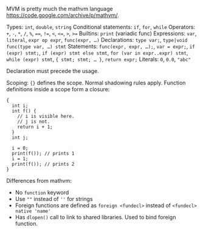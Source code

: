 MVM is pretty much the mathvm language https://code.google.com/archive/p/mathvm/.

Types: `int`, `double`, `string`
Conditional statements: `if`, `for`, `while`
Operators: `+`, `-`, `*`, `/`, `%`, `==`, `!=`, `<`, `<=`, `>`, `>=`
Builtins: `print` (variadic func)
Expressions: `var`, `literal`, `expr op expr`, `func(expr, …)`
Declarations: `type var;`, `type|void func(type var, …) stmt`
Statements: `func(expr, expr, …);`, `var = expr;`, `if (expr) stmt;`, `if (expr) stmt else stmt`, `for (var in expr..expr) stmt`, `while (expr) stmt`, `{ stmt; stmt; … }`, `return expr;`
Literals: `0`, `0.0`, `"abc"`

Declaration must precede the usage.

Scoping:
`{}` defines the scope. Normal shadowing rules apply. Function definitions inside a scope form a closure:

```
{
  int i;
  int f() {
    // i is visible here.
    // j is not.
    return i + 1;
  }
  int j;

  i = 0;
  print(f()); // prints 1
  i = 1;
  print(f()); // prints 2
}
```

Differences from mathvm:
* No `function` keyword
* Use `""` instead of `''` for strings
* Foreign functions are defined as `foreign <fundecl>` instead of `<fundecl> native 'name'`
* Has `dlopen()` call to link to shared libraries. Used to bind foreign function.
